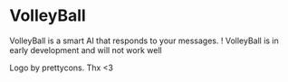 # VolleyBall
VolleyBall is a smart AI that responds to your messages.
! VolleyBall is in early development and will not work well

Logo by prettycons. Thx <3
